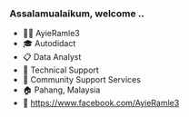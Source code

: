 ### Assalamualaikum, welcome ..


- 👩‍💻 AyieRamle3
- 🎓 Autodidact
- 📋 Data Analyst
- 💼 Technical Support
- 🏢 Community Support Services
- 🏠 Pahang, Malaysia
- 💬 https://www.facebook.com/AyieRamle3

<!--
**AyieRamle3/AR3-Project** is a ✨ _special_ ✨ repository because its `README.md` (this file) appears on your GitHub profile.
-->
